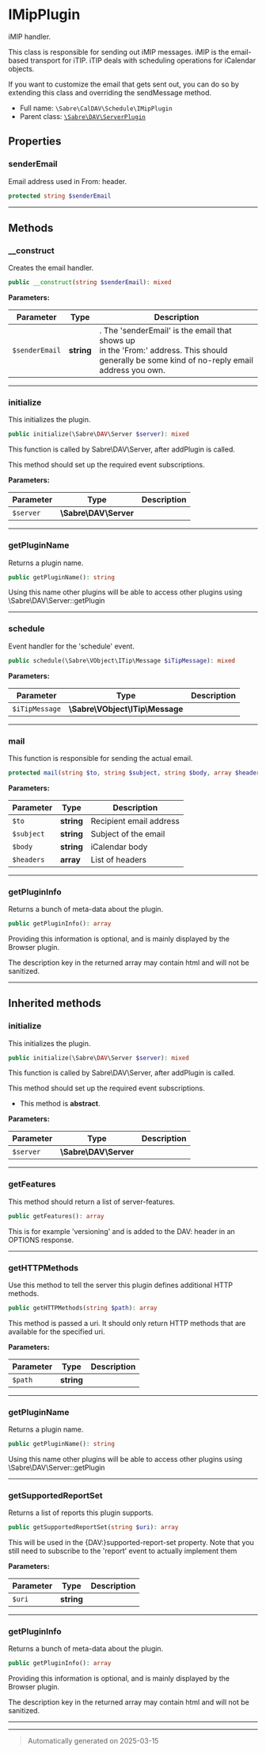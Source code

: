 
# IMipPlugin

iMIP handler.

This class is responsible for sending out iMIP messages. iMIP is the
email-based transport for iTIP. iTIP deals with scheduling operations for
iCalendar objects.

If you want to customize the email that gets sent out, you can do so by
extending this class and overriding the sendMessage method.

* Full name: `\Sabre\CalDAV\Schedule\IMipPlugin`
* Parent class: [`\Sabre\DAV\ServerPlugin`](../../DAV/ServerPlugin.md)



## Properties


### senderEmail

Email address used in From: header.

```php
protected string $senderEmail
```






***

## Methods


### __construct

Creates the email handler.

```php
public __construct(string $senderEmail): mixed
```








**Parameters:**

| Parameter | Type | Description |
|-----------|------|-------------|
| `$senderEmail` | **string** | . The &#039;senderEmail&#039; is the email that shows up<br />in the &#039;From:&#039; address. This should<br />generally be some kind of no-reply email<br />address you own. |





***

### initialize

This initializes the plugin.

```php
public initialize(\Sabre\DAV\Server $server): mixed
```

This function is called by Sabre\DAV\Server, after
addPlugin is called.

This method should set up the required event subscriptions.






**Parameters:**

| Parameter | Type | Description |
|-----------|------|-------------|
| `$server` | **\Sabre\DAV\Server** |  |





***

### getPluginName

Returns a plugin name.

```php
public getPluginName(): string
```

Using this name other plugins will be able to access other plugins
using \Sabre\DAV\Server::getPlugin










***

### schedule

Event handler for the 'schedule' event.

```php
public schedule(\Sabre\VObject\ITip\Message $iTipMessage): mixed
```








**Parameters:**

| Parameter | Type | Description |
|-----------|------|-------------|
| `$iTipMessage` | **\Sabre\VObject\ITip\Message** |  |





***

### mail

This function is responsible for sending the actual email.

```php
protected mail(string $to, string $subject, string $body, array $headers): mixed
```








**Parameters:**

| Parameter | Type | Description |
|-----------|------|-------------|
| `$to` | **string** | Recipient email address |
| `$subject` | **string** | Subject of the email |
| `$body` | **string** | iCalendar body |
| `$headers` | **array** | List of headers |





***

### getPluginInfo

Returns a bunch of meta-data about the plugin.

```php
public getPluginInfo(): array
```

Providing this information is optional, and is mainly displayed by the
Browser plugin.

The description key in the returned array may contain html and will not
be sanitized.










***


## Inherited methods


### initialize

This initializes the plugin.

```php
public initialize(\Sabre\DAV\Server $server): mixed
```

This function is called by Sabre\DAV\Server, after
addPlugin is called.

This method should set up the required event subscriptions.


* This method is **abstract**.



**Parameters:**

| Parameter | Type | Description |
|-----------|------|-------------|
| `$server` | **\Sabre\DAV\Server** |  |





***

### getFeatures

This method should return a list of server-features.

```php
public getFeatures(): array
```

This is for example 'versioning' and is added to the DAV: header
in an OPTIONS response.










***

### getHTTPMethods

Use this method to tell the server this plugin defines additional
HTTP methods.

```php
public getHTTPMethods(string $path): array
```

This method is passed a uri. It should only return HTTP methods that are
available for the specified uri.






**Parameters:**

| Parameter | Type | Description |
|-----------|------|-------------|
| `$path` | **string** |  |





***

### getPluginName

Returns a plugin name.

```php
public getPluginName(): string
```

Using this name other plugins will be able to access other plugins
using \Sabre\DAV\Server::getPlugin










***

### getSupportedReportSet

Returns a list of reports this plugin supports.

```php
public getSupportedReportSet(string $uri): array
```

This will be used in the {DAV:}supported-report-set property.
Note that you still need to subscribe to the 'report' event to actually
implement them






**Parameters:**

| Parameter | Type | Description |
|-----------|------|-------------|
| `$uri` | **string** |  |





***

### getPluginInfo

Returns a bunch of meta-data about the plugin.

```php
public getPluginInfo(): array
```

Providing this information is optional, and is mainly displayed by the
Browser plugin.

The description key in the returned array may contain html and will not
be sanitized.










***


***
> Automatically generated on 2025-03-15
